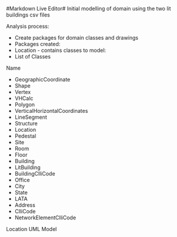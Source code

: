


<p><markdown>
#Markdown Live Editor#
Initial modelling of domain using the two lit buildings csv files

Analysis process:

 - Create packages for domain classes and drawings
 - Packages created:
 - Location - contains classes to model:
 - List of Classes

Name
 

 - GeographicCoordinate  
 - Shape
 - Vertex
 - VHCalc
 - Polygon
 - VerticalHorizontalCoordinates
 - LineSegment
 - Structure
 - Location
 - Pedestal
 - Site
 - Room
 - Floor
 - Building
 - LitBuilding
 - BuildingClliCode
 - Office
 - City
 - State
 - LATA
 - Address
 - ClliCode
 - NetworkElementClliCode
          
Location UML Model

</markdown></p>